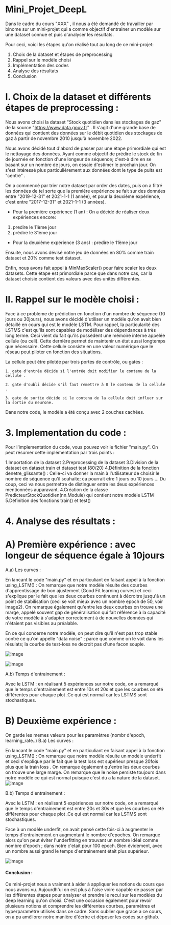 # Mini_Projet_DeepL

Dans le cadre du cours "XXX" , il nous a été demandé de travailler par binome sur un mini-projet qui a comme objectif d'entrainer un modèle sur une dataset connue et puis d'analyser les résultats.

Pour ceci, voici les étapes qu'on réalisé tout au long de ce mini-projet:

1. Choix de la dataset et étapes de preprocessing
2. Rappel sur le modèle choisi
3. Implémentation des codes
4. Analyse des résultats
5. Conclusion

# I. Choix de la dataset et différents étapes de preprocessing :

Nous avons choisi la dataset "Stock quotidien dans les stockages de gaz" de la source "https://www.data.gouv.fr" . Il s'agit d'une grande base de données qui contient des données sur le débit quotidien des stockages de gaz à partir de novembre 2010 jusqu'à novembre 2022.

Nous avons décidé tout d'abord de passer par une étape primordiale qui est le nettoyage des données.
Ayant comme objectif de prédire le stock de fin de journée en fonction d'une longeur de séquence; c'est-à dire en se basant sur un nombre de jours, on essaie d'estimer le prochain jour.
On s'est intéressé plus particulièrement aux données dont le type de puits est "centre" .

On a commencé par trier notre dataset par order des dates, puis on a filtré les données de tel sorte que la première expérience se fait sur des données entre "2019-12-31" et 2021-1-1 (1 année), et pour la deuxième expérience, c'est entre "2017-12-31" et 2021-1-1 (3 années).

- Pour la première expérience (1 an) : On a décidé de réaliser deux expériences encore:

1. predire le 11ème jour
2. prédire le 31ème jour

- Pour la deuxième expérience (3 ans) : predire le 11ème jour

Ensuite, nous avons dévisé notre jeu de données en 80% comme train dataset et 20% comme test dataset.

Enfin, nous avons fait appel à MinMaxScaler() pour faire scaler les deux datasets.
Cette étape est primordiale parce que dans notre cas, car la dataset choisie contient des valeurs avec des unités différentes.

# II. Rappel sur le modèle choisi :

Face à ce problème de prédiction en fonction d'un nombre de séquence (10 jours ou 30jours), nous avons décidé d'utiliser un modèle qu'on avait bien détaillé en cours qui est le modèle LSTM.
Pour rappel, la particularité des LSTMS c'est qu'ils sont capables de modéliser des dépendances à très long terme. Ceci vient du fait qu'ils possèdent une mémoire interne appelée cellule (ou cell). Cette dernière permet de maintenir un état aussi longtemps que nécessaire. Cette cellule consiste en une valeur numérique que le réseau peut piloter en fonction des situations.

La cellule peut être pilotée par trois portes de contrôle, ou gates :

    1. gate d'entrée décide si l'entrée doit modifier le contenu de la cellule .

    2. gate d'oubli décide s'il faut remettre à 0 le contenu de la cellule .

    3. gate de sortie décide si le contenu de la cellule doit influer sur la sortie du neurone.

Dans notre code, le modèle a été conçu avec 2 couches cachées.

# 3. Implementation du code :

Pour l'implementation du code, vous pouvez voir le fichier "main.py". On peut résumer cette implémentation par trois points :

1.Importation de la dataset
2.Preprocessing de la dataset
3.Division de la dataset en dataset train et dataset test (80/20)
4.Définition de la fonction denetre_glissante() : Celle-ci va donner la main à l'utilisateur de choisir le nombre de séquence qu'il souhaite; ca pourrait etre 1 jours ou 10 jours ... Du coup, ceci va nous permettre de distinguer entre les deux expériences mentionnées auparavant.
4.Création de la classe PredicteurStockQuotidien(nn.Module) qui contient notre modèle LSTM
5.Définition des fonctions train() et test()

# 4. Analyse des résultats :

# A) Première expérience : avec longeur de séquence égale à 10jours

A.a) Les curves :

En lancant le code "main.py" et en particuliant en faisant appel à la fonction using_LSTM() :
On remarque que notre modèle résulte des courbes d'apprentissage de bon ajustement (Good Fit learning curves) et ceci s'explique par le fait que les deux courbes continuent à décroitre jusqu'à un point de stabilisation (ceci se voit mieux avec un nombre epoch de 50, voir image2). On remarque également qu'entre les deux courbes on trouve une marge, appelé souvent gap de généralisation qui fait référence à la capacité de votre modèle à s'adapter correctement à de nouvelles données qui n'étaient pas visibles au préalable.

En ce qui concerne notre modèle, on peut dire qu'il n'est pas trop stable contre ce qu'on appelle "data noise" ; parce que comme on le voit dans les résulats; la courbe de test-loss ne decroit pas d'une facon souple.

![image](Image_1_experience_1.png)

![image](Image_2_experience_1.png)

A.b) Temps d'entrainement :

Avec le LSTM : en réalisant 5 expériences sur notre code, on a remarqué que le temps d'entrainement est entre 10s et 20s et que les courbes on été différentes pour chaque plot .Ce qui est normal car les LSTMS sont stochastiques.

# B) Deuxième expérience :

On garde les memes valeurs pour les paramètres (nombr d'epoch, learning_rate..)
B.a) Les curves :

En lancant le code "main.py" et en particuliant en faisant appel à la fonction using_LSTM() :
On remarque que notre modèle résulte un modèle underfit et ceci s'explique par le fait que la test loss est supérieur presque 20fois plus que la train loss . On remarque également qu'entre les deux courbes on trouve une large marge.
On remarque que le noise persiste toujours dans notre modèle ce qui est normal puisque c'est du a la nature de la dataset.
![image](Image_1_experience_2.png)

B.b) Temps d'entrainement :

Avec le LSTM : en réalisant 5 expériences sur notre code, on a remarqué que le temps d'entrainement est entre 20s et 30s et que les courbes on été différentes pour chaque plot .Ce qui est normal car les LSTMS sont stochastiques.

Face à un modèle underfit, on avait pensé cette fois-ci à augmenter le temps d'entrainement en augmentant le nombre d'epoches. On remarque alors qu'on peut éviter l'underfitting en trouvant un nombre idéal comme nombre d'epoch ; dans notre c'etait pour 100 epoch.
Bien évidement, avec un nombre aussi grand le temps d'entrainement était plus supérieur.

![image](Image_2_experience_2.png)

#### Conclusion :

Ce mini-projet nous a vraiment à aider à appliquer les notions du cours que nous avons vu. Aujourdh'ui on est plus à l'aise voire capable de passer par les différentes étapes pour analyser et prendre le recul sur les modèles du deep learning qu'on choisi. C'est une occasion également pour revoir plusieurs notions et comprendre les différentes courbes, paramètres et hyperparamètre utilisés dans ce cadre.
Sans oublier que grace a ce cours, on a pu améliorer notre manière d'écrire et déposer les codes sur github.
